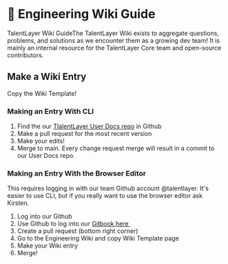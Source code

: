# 📜 Engineering Wiki Guide

TalentLayer Wiki GuideThe TalentLayer Wiki exists to aggregate questions, problems, and solutions as we encounter them as a growing dev team! It is mainly an internal resource for the TalentLayer Core team and open-source contributors.

## Make a Wiki Entry <a href="#make-a-wiki-entry" id="make-a-wiki-entry"></a>

Copy the Wiki Template!&#x20;

### Making an Entry With CLI <a href="#making-an-entry-with-cli" id="making-an-entry-with-cli"></a>

1. Find the our [TlalentLayer User Docs repo](https://github.com/TalentLayer/indie-user-docs) in Github
2. Make a pull request for the most recent version
3. Make your edits!
4. Merge to main. Every change request merge will result in a commit to our User Docs repo.

### Making an Entry With the Browser Editor <a href="#making-an-entry-with-the-browser-editer" id="making-an-entry-with-the-browser-editer"></a>

This requires logging in with our team Github account @talentlayer. It's easier to use CLI, but if you really want to use the browser editor ask Kirsten.

1. Log into our Github
2. Use Github to log into our [Gitbook here ](https://app.gitbook.com/)​
3. Create a pull request (bottom right corner)
4. Go to the Engineering Wiki and copy Wiki Template page
5. Make your Wiki entry
6. Merge!
